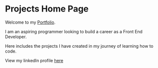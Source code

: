 # Projects Home Page

Welcome to my [Portfolio](https://domhawke25.github.io/Projects/ "Portfolio Page").

I am an aspiring programmer looking to build a career as a Front End Developer.

Here includes the projects I have created in my journey of learning how to code.

View my linkedIn profile [here](https://www.linkedin.com/in/dominic-hawke/ "linkedIn Profile")
